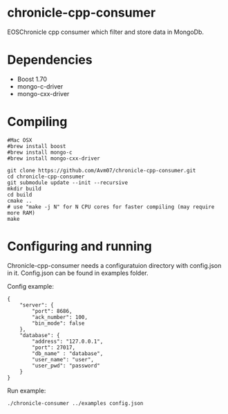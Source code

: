 # chronicle-cpp-consumer

EOSChronicle cpp consumer which filter and store data in MongoDb.

# Dependencies

* Boost 1.70
* mongo-c-driver	
* mongo-cxx-driver

# Compiling

```
#Mac OSX
#brew install boost
#brew install mongo-c
#brew install mongo-cxx-driver

git clone https://github.com/Avm07/chronicle-cpp-consumer.git
cd chronicle-cpp-consumer
git submodule update --init --recursive
mkdir build
cd build
cmake ..
# use "make -j N" for N CPU cores for faster compiling (may require more RAM)
make
```

# Configuring and running

Chronicle-cpp-consumer needs a configuratuion directory with config.json in it.
Config.json can be found in examples folder.

Config example:

```
{
    "server": {
        "port": 8686,
        "ack_number": 100,
        "bin_mode": false
    },
    "database": {
        "address": "127.0.0.1",
        "port": 27017,
        "db_name" : "database",
        "user_name": "user",
        "user_pwd": "password"
    }
}
```

Run example:

```
./chronicle-consumer ../examples config.json 
```